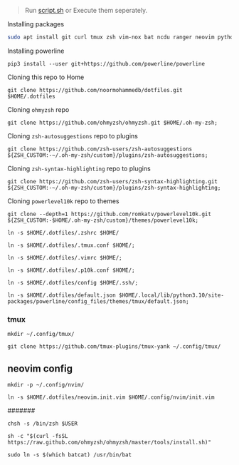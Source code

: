 
> Run [script.sh](./script.sh) or Execute them seperately. 




Installing packages
```bash
sudo apt install git curl tmux zsh vim-nox bat ncdu ranger neovim python3 python3-pip htop neofetch powerline ifstat nethogs exa
```
Installing powerline
```
pip3 install --user git+https://github.com/powerline/powerline
```
Cloning this repo to Home
```git
git clone https://github.com/noormohammedb/dotfiles.git $HOME/.dotfiles
```
Cloning `ohmyzsh` repo
```git
git clone https://github.com/ohmyzsh/ohmyzsh.git $HOME/.oh-my-zsh;
```
Cloning `zsh-autosuggestions` repo to plugins
```git
git clone https://github.com/zsh-users/zsh-autosuggestions ${ZSH_CUSTOM:-~/.oh-my-zsh/custom}/plugins/zsh-autosuggestions;
```
Cloning `zsh-syntax-highlighting` repo to plugins
```git
git clone https://github.com/zsh-users/zsh-syntax-highlighting.git ${ZSH_CUSTOM:-~/.oh-my-zsh/custom}/plugins/zsh-syntax-highlighting;
```
Cloning `powerlevel10k` repo to themes
```git
git clone --depth=1 https://github.com/romkatv/powerlevel10k.git ${ZSH_CUSTOM:-$HOME/.oh-my-zsh/custom}/themes/powerlevel10k;
```

```
ln -s $HOME/.dotfiles/.zshrc $HOME/
```
```
ln -s $HOME/.dotfiles/.tmux.conf $HOME/;
```
```
ln -s $HOME/.dotfiles/.vimrc $HOME/;
```
```
ln -s $HOME/.dotfiles/.p10k.conf $HOME/;
```
```
ln -s $HOME/.dotfiles/config $HOME/.ssh/;
```
```
ln -s $HOME/.dotfiles/default.json $HOME/.local/lib/python3.10/site-packages/powerline/config_files/themes/tmux/default.json;
```
### tmux
```
mkdir ~/.config/tmux/
```
```
git clone https://github.com/tmux-plugins/tmux-yank ~/.config/tmux/
```
## neovim config
```
mkdir -p ~/.config/nvim/
```
```
ln -s $HOME/.dotfiles/neovim.init.vim $HOME/.config/nvim/init.vim
```
#######
```
chsh -s /bin/zsh $USER
```
```
sh -c "$(curl -fsSL https://raw.github.com/ohmyzsh/ohmyzsh/master/tools/install.sh)"
```
```
sudo ln -s $(which batcat) /usr/bin/bat
```
